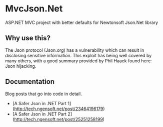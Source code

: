 # MvcJson.Net

ASP.NET MVC project with better defaults for Newtonsoft Json.Net library

## Why use this?
The Json protocol (Json.org) has a vulnerability which can result in disclosing sensitive information. This exploit has being well covered by many others, with a good summary provided by Phil Haack found here: Json hijacking.

## Documentation
Blog posts that go into code in detail.

* [A Safer Json in .NET Part 1] (http://tech.ngensoft.net/post/23464196179)
* [A Safer Json in .NET Part 2] (http://tech.ngensoft.net/post/25251258199)